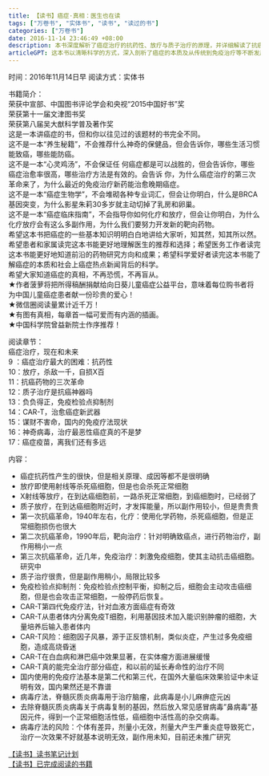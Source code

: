 ```yaml
---
title: 【读书】癌症·真相：医生也在读
tags: ["万卷书", "实体书", "读书", "读过的书"]
categories: ["万卷书"]
date: 2016-11-14 23:46:49 +08:00
description: 本书深度解析了癌症治疗的抗药性、放疗与质子治疗的原理，并详细解读了抗癌药物三次革命，特别是免疫疗法（如免疫检验点抑制剂、CAR-T）和病毒疗法的最新进展及风险，旨在帮助读者全面理解癌症真相，不再恐慌与盲从。
articleGPT: 这本书以清晰科学的方式，深入剖析了癌症的本质及从传统到免疫治疗等不断发展的治疗方法，详述其原理、挑战与未来趋势，旨在帮助读者全面理解癌症真相。
---
```


时间：2016年11月14日早
阅读方式：实体书

书籍简介：  
荣获中宣部、中国图书评论学会和央视“2015中国好书”奖  
荣获第十一届文津图书奖  
荣获第八届吴大猷科学普及著作奖  
这是一本讲癌症的书，但和你以往见过的该题材的书完全不同。  
这不是一本“养生秘籍”，不会推荐什么神奇的保健品，但会告诉你，哪些生活习惯能致癌，哪些能防癌。  
这不是一本“心灵鸡汤”，不会保证任 何癌症都是可以战胜的，但会告诉你，哪些癌症治愈率很高，哪些治疗方法是有效的。会告诉
你，为什么癌症治疗的第三次革命来了，为什么最近的免疫治疗新药能治愈晚期癌症。  
这不是一本“癌症生物学”，不会堆砌各种专业词汇，但会让你明白，什么是BRCA基因突变，为什么影星朱莉30多岁就主动切掉了乳房和卵巢。  
这不是一本“癌症临床指南”，不会指导你如何化疗和放疗，但会让你明白，为什么化疗放疗会有这么多副作用，为什么我们要努力开发新的靶向药物。  
希望这本书把癌症的一些基本知识明明白白地讲给大家听，知其然，知其所以然。  
希望患者和家属读完这本书能更好地理解医生的推荐和选择；希望医务工作者读完这本书能更好地知道前沿的药物研究方向和成果；希望科学爱好者读完这本书能了解癌症的本质和社会上癌症热点新闻背后的科学。  
希望大家知道癌症的真相，不再恐慌，不再盲从。  
★作者菠萝将把所得稿酬捐献给向日葵儿童癌症公益平台，意味着每位购书者将为中国儿童癌症患者献一份珍贵的爱心！  
★微信圈阅读量累计近千万！  
★有图有真相，每章首一幅可爱而有内涵的插画。  
★中国科学院曾益新院士作序推荐！

阅读章节：  
癌症治疗，现在和未来  
9 ：癌症治疗最大的困难：抗药性  
10：放疗，杀敌一千，自损X百  
11：抗癌药物的三次革命  
12：质子治疗是抗癌神器吗  
13：负负得正，免疫检验点抑制剂  
14：CAR-T，治愈癌症新武器  
15：谋财不害命，国内的免疫疗法现状  
16：神奇病毒，治疗最恶性癌症真的不是梦  
17：癌症疫苗，离我们还有多远

内容：

  * 癌症抗药性产生的很快，但是相关原理、成因等都不是很明确
  * 放疗即使用射线等杀死癌细胞，但是也会杀死正常细胞
  * X射线等放疗，在到达癌细胞前，一路杀死正常细胞，到癌细胞时，已经弱了
  * 质子放疗，在到达癌细胞附近时，才发挥能量，所以副作用较小，但是贵贵贵
  * 第一次抗癌革命，1940年左右，化疗：使用化学药物，杀死癌细胞，但是正常细胞损伤也很大
  * 第二次抗癌革命，1990年后，靶向治疗：针对明确致癌点，进行药物治疗，副作用稍小一点
  * 第三次抗癌革命，近几年，免疫治疗：刺激免疫细胞，使其主动抗击癌细胞。研究中
  * 质子治疗很贵，但是副作用稍小，局限比较多
  * 免疫检验点抑制剂：免疫检验点控制平衡，抑制之后，细胞会主动攻击癌细胞，但是也会攻击正常细胞，一般停药后恢复。
  * CAR-T第四代免疫疗法，针对血液方面癌症有奇效
  * CAR-T从患者体内分离免疫T细胞，利用基因技术加入能识别肿瘤的细胞，大量培养后输入患者体内
  * CAR-T风险：细胞因子风暴，源于正反馈机制，类似炎症，产生过多免疫细胞，造成高烧昏迷
  * CAR-T在白血病和淋巴癌中效果显著，在实体瘤方面进展缓慢
  * CAR-T真的能完全治疗部分癌症，和以前的延长寿命性的治疗不同
  * 国内使用的免疫疗法基本是第二代和第三代，在国外大量临床效果验证中未证明有效，国内果然还是不靠谱
  * 病毒疗法，脊髓灰质炎病毒用于治疗脑瘤，此病毒是小儿麻痹症元凶
  * 去除脊髓灰质炎病毒关于病毒复制的基因，然后放入常见感冒病毒”鼻病毒”基因元件，得到一个正常细胞活性低，癌细胞中活性高的杂交病毒。
  * 病毒疗法的风险：个体有差异，剂量小无效，剂量大产生严重炎症导致死亡，治疗一次效果不好就基本说明无效，副作用未知，目前还未推广研究

[【读书】读书笔记计划](/posts/2016/1114/reading-plan)  
[【读书】已完成阅读的书籍](/posts/2017/0315/reading-done)
